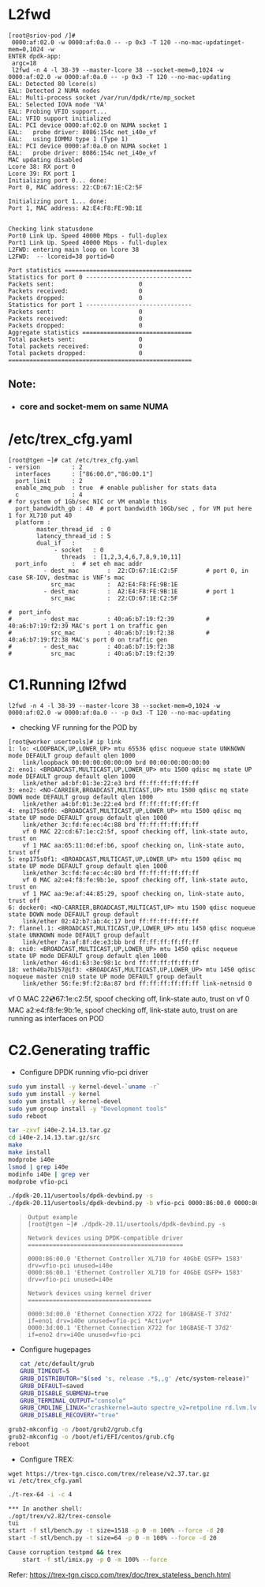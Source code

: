 # L2fwd

```
[root@sriov-pod /]#
 0000:af:02.0 -w 0000:af:0a.0 -- -p 0x3 -T 120 --no-mac-updatinget-mem=0,1024 -w
ENTER dpdk-app:
 argc=18
 l2fwd -n 4 -l 38-39 --master-lcore 38 --socket-mem=0,1024 -w 0000:af:02.0 -w 0000:af:0a.0 -- -p 0x3 -T 120 --no-mac-updating
EAL: Detected 80 lcore(s)
EAL: Detected 2 NUMA nodes
EAL: Multi-process socket /var/run/dpdk/rte/mp_socket
EAL: Selected IOVA mode 'VA'
EAL: Probing VFIO support...
EAL: VFIO support initialized
EAL: PCI device 0000:af:02.0 on NUMA socket 1
EAL:   probe driver: 8086:154c net_i40e_vf
EAL:   using IOMMU type 1 (Type 1)
EAL: PCI device 0000:af:0a.0 on NUMA socket 1
EAL:   probe driver: 8086:154c net_i40e_vf
MAC updating disabled
Lcore 38: RX port 0
Lcore 39: RX port 1
Initializing port 0... done:
Port 0, MAC address: 22:CD:67:1E:C2:5F

Initializing port 1... done:
Port 1, MAC address: A2:E4:F8:FE:9B:1E


Checking link statusdone
Port0 Link Up. Speed 40000 Mbps - full-duplex
Port1 Link Up. Speed 40000 Mbps - full-duplex
L2FWD: entering main loop on lcore 38
L2FWD:  -- lcoreid=38 portid=0

Port statistics ====================================
Statistics for port 0 ------------------------------
Packets sent:                        0
Packets received:                    0
Packets dropped:                     0
Statistics for port 1 ------------------------------
Packets sent:                        0
Packets received:                    0
Packets dropped:                     0
Aggregate statistics ===============================
Total packets sent:                  0
Total packets received:              0
Total packets dropped:               0
====================================================
```

## Note:

- ### core and socket-mem on same NUMA

# /etc/trex_cfg.yaml

```
[root@tgen ~]# cat /etc/trex_cfg.yaml
- version         : 2
  interfaces      : ["86:00.0","86:00.1"]
  port_limit      : 2
  enable_zmq_pub  : true  # enable publisher for stats data
  c               : 4
# for system of 1Gb/sec NIC or VM enable this
  port_bandwidth_gb : 40  # port bandwidth 10Gb/sec , for VM put here 1 for XL710 put 40
  platform :
        master_thread_id  : 0
        latency_thread_id : 5
        dual_if   :
             - socket   : 0
               threads  : [1,2,3,4,6,7,8,9,10,11]
  port_info       :  # set eh mac addr
          - dest_mac        :  22:CD:67:1E:C2:5F        # port 0, in case SR-IOV, destmac is VNF's mac
            src_mac         :  A2:E4:F8:FE:9B:1E
          - dest_mac        :  A2:E4:F8:FE:9B:1E        # port 1
            src_mac         :  22:CD:67:1E:C2:5F

#  port_info
#         - dest_mac        : 40:a6:b7:19:f2:39			# 40:a6:b7:19:f2:39 MAC's port 1 on traffic gen
#           src_mac         : 40:a6:b7:19:f2:38         # 40:a6:b7:19:f2:38 MAC's port 0 on traffic gen
#         - dest_mac        : 40:a6:b7:19:f2:38
#           src_mac         : 40:a6:b7:19:f2:39
```

# C1.Running l2fwd

```
l2fwd -n 4 -l 38-39 --master-lcore 38 --socket-mem=0,1024 -w 0000:af:02.0 -w 0000:af:0a.0 -- -p 0x3 -T 120 --no-mac-updating
```

- checking VF running for the POD by

```
[root@worker usertools]# ip link
1: lo: <LOOPBACK,UP,LOWER_UP> mtu 65536 qdisc noqueue state UNKNOWN mode DEFAULT group default qlen 1000
    link/loopback 00:00:00:00:00:00 brd 00:00:00:00:00:00
2: eno1: <BROADCAST,MULTICAST,UP,LOWER_UP> mtu 1500 qdisc mq state UP mode DEFAULT group default qlen 1000
    link/ether a4:bf:01:3e:22:e3 brd ff:ff:ff:ff:ff:ff
3: eno2: <NO-CARRIER,BROADCAST,MULTICAST,UP> mtu 1500 qdisc mq state DOWN mode DEFAULT group default qlen 1000
    link/ether a4:bf:01:3e:22:e4 brd ff:ff:ff:ff:ff:ff
4: enp175s0f0: <BROADCAST,MULTICAST,UP,LOWER_UP> mtu 1500 qdisc mq state UP mode DEFAULT group default qlen 1000
    link/ether 3c:fd:fe:ec:4c:88 brd ff:ff:ff:ff:ff:ff
    vf 0 MAC 22:cd:67:1e:c2:5f, spoof checking off, link-state auto, trust on
    vf 1 MAC aa:65:11:0d:ef:b6, spoof checking on, link-state auto, trust off
5: enp175s0f1: <BROADCAST,MULTICAST,UP,LOWER_UP> mtu 1500 qdisc mq state UP mode DEFAULT group default qlen 1000
    link/ether 3c:fd:fe:ec:4c:89 brd ff:ff:ff:ff:ff:ff
    vf 0 MAC a2:e4:f8:fe:9b:1e, spoof checking off, link-state auto, trust on
    vf 1 MAC aa:9e:af:44:85:29, spoof checking on, link-state auto, trust off
6: docker0: <NO-CARRIER,BROADCAST,MULTICAST,UP> mtu 1500 qdisc noqueue state DOWN mode DEFAULT group default
    link/ether 02:42:b7:ab:4c:17 brd ff:ff:ff:ff:ff:ff
7: flannel.1: <BROADCAST,MULTICAST,UP,LOWER_UP> mtu 1450 qdisc noqueue state UNKNOWN mode DEFAULT group default
    link/ether 7a:af:8f:de:e3:bb brd ff:ff:ff:ff:ff:ff
8: cni0: <BROADCAST,MULTICAST,UP,LOWER_UP> mtu 1450 qdisc noqueue state UP mode DEFAULT group default qlen 1000
    link/ether 46:d1:63:3e:98:1c brd ff:ff:ff:ff:ff:ff
18: veth40a7b157@if3: <BROADCAST,MULTICAST,UP,LOWER_UP> mtu 1450 qdisc noqueue master cni0 state UP mode DEFAULT group default
    link/ether 56:fe:9f:f2:8a:87 brd ff:ff:ff:ff:ff:ff link-netnsid 0
```

vf 0 MAC 22:cd:67:1e:c2:5f, spoof checking off, link-state auto, trust on
vf 0 MAC a2:e4:f8:fe:9b:1e, spoof checking off, link-state auto, trust on
are running as interfaces on POD



# C2.Generating traffic

- Configure DPDK running vfio-pci driver
``` bash
sudo yum install -y kernel-devel-`uname -r`
sudo yum install -y kernel
sudo yum install -y kernel-devel 
sudo yum group install -y "Development tools"
sudo reboot

tar -zxvf i40e-2.14.13.tar.gz
cd i40e-2.14.13.tar.gz/src
make
make install
modprobe i40e
lsmod | grep i40e
modinfo i40e | grep ver
modprobe vfio-pci

./dpdk-20.11/usertools/dpdk-devbind.py -s
./dpdk-20.11/usertools/dpdk-devbind.py -b vfio-pci 0000:86:00.0 0000:86:00.1
```

> ```
> Output example
> [root@tgen ~]# ./dpdk-20.11/usertools/dpdk-devbind.py -s
> 
> Network devices using DPDK-compatible driver
> ============================================
> 
> 0000:86:00.0 'Ethernet Controller XL710 for 40GbE QSFP+ 1583' drv=vfio-pci unused=i40e
> 0000:86:00.1 'Ethernet Controller XL710 for 40GbE QSFP+ 1583' drv=vfio-pci unused=i40e
> 
> Network devices using kernel driver
> ===================================
> 
> 0000:3d:00.0 'Ethernet Connection X722 for 10GBASE-T 37d2' if=eno1 drv=i40e unused=vfio-pci *Active*
> 0000:3d:00.1 'Ethernet Connection X722 for 10GBASE-T 37d2' if=eno2 drv=i40e unused=vfio-pci
> ```

- Configure hugepages

  ```bash
  cat /etc/default/grub
  GRUB_TIMEOUT=5
  GRUB_DISTRIBUTOR="$(sed 's, release .*$,,g' /etc/system-release)"
  GRUB_DEFAULT=saved
  GRUB_DISABLE_SUBMENU=true
  GRUB_TERMINAL_OUTPUT="console"
  GRUB_CMDLINE_LINUX="crashkernel=auto spectre_v2=retpoline rd.lvm.lv=centos/root rd.lvm.lv=centos/swap rhgb quiet intel_iommu=on default_hugepagesz=1G hugepagesz=1G hugepages=8 hugepagesz=2M hugepages=4096"
  GRUB_DISABLE_RECOVERY="true"
  ```

```bash
grub2-mkconfig -o /boot/grub2/grub.cfg
grub2-mkconfig -o /boot/efi/EFI/centos/grub.cfg
reboot
```

- Configure TREX:

```
wget https://trex-tgn.cisco.com/trex/release/v2.37.tar.gz
vi /etc/trex_cfg.yaml
```

```bash
./t-rex-64 -i -c 4

*** In another shell:
./opt/trex/v2.82/trex-console
tui
start -f stl/bench.py -t size=1518 -p 0 -m 100% --force -d 20
start -f stl/bench.py -t size=64 -p 0 -m 100% --force -d 20

Cause corruption testpmd && trex	
	start -f stl/imix.py -p 0 -m 100% --force
```

Refer: 
	https://trex-tgn.cisco.com/trex/doc/trex_stateless_bench.html



